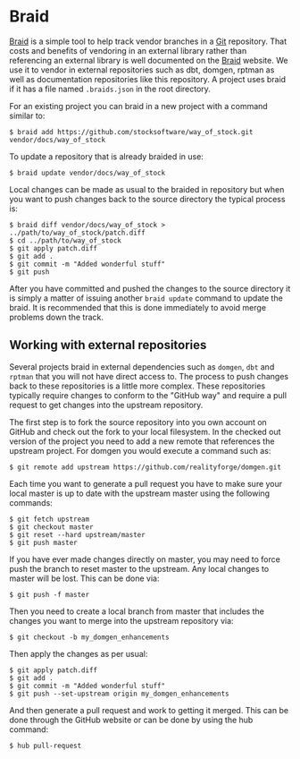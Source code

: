 # Braid

[Braid](http://cristibalan.github.io/braid/) is a simple tool to help track vendor branches in a
[Git](http://git-scm.com/) repository. That costs and benefits of vendoring in an external library
rather than referencing an external library is well documented on the [Braid](http://cristibalan.github.io/braid/)
website. We use it to vendor in external repositories such as dbt, domgen, rptman as well as documentation
repositories like this repository. A project uses braid if it has a file named `.braids.json` in the root directory.

For an existing project you can braid in a new project with a command similar to:

    $ braid add https://github.com/stocksoftware/way_of_stock.git vendor/docs/way_of_stock

To update a repository that is already braided in use:

    $ braid update vendor/docs/way_of_stock

Local changes can be made as usual to the braided in repository but when you want to push changes back to
the source directory the typical process is:

    $ braid diff vendor/docs/way_of_stock > ../path/to/way_of_stock/patch.diff
    $ cd ../path/to/way_of_stock
    $ git apply patch.diff
    $ git add .
    $ git commit -m "Added wonderful stuff"
    $ git push

After you have committed and pushed the changes to the source directory it is simply a matter of issuing another
`braid update` command to update the braid. It is recommended that this is done immediately to avoid merge problems
down the track.

## Working with external repositories

Several projects braid in external dependencies such as `domgen`, `dbt` and `rptman` that you will not have direct
access to. The process to push changes back to these repositories is a little more complex. These repositories
typically require changes to conform to the "GitHub way" and require a pull request to get changes into the upstream
repository.

The first step is to fork the source repository into you own account on GitHub and check out the fork to your local
filesystem. In the checked out version of the project you need to add a new remote that references the upstream
project. For domgen you would execute a command such as:

    $ git remote add upstream https://github.com/realityforge/domgen.git

Each time you want to generate a pull request you have to make sure your local master is up to date with the upstream
master using the following commands:

    $ git fetch upstream
    $ git checkout master
    $ git reset --hard upstream/master
    $ git push master

If you have ever made changes directly on master, you may need to force push the branch to reset master to the
upstream. Any local changes to master will be lost. This can be done via:

    $ git push -f master

Then you need to create a local branch from master that includes the changes you want to merge into the upstream
repository via:

    $ git checkout -b my_domgen_enhancements

Then apply the changes as per usual:

    $ git apply patch.diff
    $ git add .
    $ git commit -m "Added wonderful stuff"
    $ git push --set-upstream origin my_domgen_enhancements

And then generate a pull request and work to getting it merged. This can be done through the GitHub website or can
be done by using the hub command:

    $ hub pull-request

